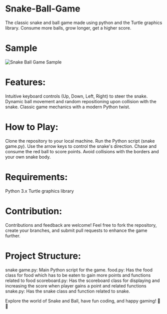 # Snake-Ball-Game
The classic snake and ball game made using python and the Turtle graphics library. Consume more balls, grow longer, get a higher score.

# Sample
![Snake Ball Game Sample](./sampple.png)

# Features:
Intuitive keyboard controls (Up, Down, Left, Right) to steer the snake.
Dynamic ball movement and random repositioning upon collision with the snake.
Classic game mechanics with a modern Python twist.

# How to Play:
Clone the repository to your local machine.
Run the Python script (snake game.py).
Use the arrow keys to control the snake's direction.
Chase and consume the red ball to score points.
Avoid collisions with the borders and your own snake body.

# Requirements:
Python 3.x
Turtle graphics library

# Contribution:
Contributions and feedback are welcome! Feel free to fork the repository, create your branches, and submit pull requests to enhance the game further.

# Project Structure:
snake game.py: Main Python script for the game.
food.py: Has the food class for food which has to be eaten to gain more points and functions related to food
scoreboard.py: Has the scoreboard class for displaying and increasing the score when player gains a point and related functions
snake.py: Has the snake class and function related to snake.

Explore the world of Snake and Ball, have fun coding, and happy gaming! 🎉🐍
